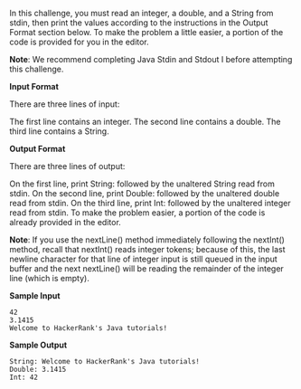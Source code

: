 In this challenge, you must read an integer, a double, and a String from stdin, then print the values according to the instructions in the Output Format section below. To make the problem a little easier, a portion of the code is provided for you in the editor.

**Note**: We recommend completing Java Stdin and Stdout I before attempting this challenge.

**Input Format**

There are three lines of input:

The first line contains an integer.
The second line contains a double.
The third line contains a String.

**Output Format**

There are three lines of output:

On the first line, print String: followed by the unaltered String read from stdin.
On the second line, print Double: followed by the unaltered double read from stdin.
On the third line, print Int: followed by the unaltered integer read from stdin.
To make the problem easier, a portion of the code is already provided in the editor.

**Note**: If you use the nextLine() method immediately following the nextInt() method, recall that nextInt() reads integer tokens; because of this, the last newline character for that line of integer input is still queued in the input buffer and the next nextLine() will be reading the remainder of the integer line (which is empty).

**Sample Input**

```
42
3.1415
Welcome to HackerRank's Java tutorials!
```

**Sample Output**

```
String: Welcome to HackerRank's Java tutorials!
Double: 3.1415
Int: 42
```